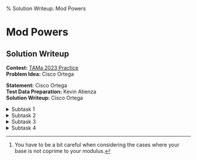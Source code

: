 % Solution Writeup: Mod Powers


# Mod Powers  
## Solution Writeup

**Contest:** [TAMa 2023 Practice](https://noi.ph/tama-2023-practice-problems)  
**Problem Idea:** Cisco Ortega  
<!-- **Testing:** Cisco Ortega   -->
**Statement:** Cisco Ortega  
**Test Data Preparation:** Kevin Atienza  
**Solution Writeup:** Cisco Ortega  



<details class="editorial-section"><summary class="h2">Subtask 1</summary>

Alice’s password must look like some alternating series of consonants
and vowels. Recall that there are $21$ consonants and $5$ vowels.

There are two cases to consider. In everything that follows, let `a`
represent “any vowel” and let `b` represent “any consonant”.

If $n$ is even, then there are two possible “shapes”:
```
ababab
bababa
```
which we see depends on if our first letter is a consonant or vowel. In
either case, the solution is the same: we need to independently choose
values for each of the $n/2$ consonants and $n/2$ vowels. Thus, the
formula for even $n$ is:
$$5^{n/2} \times 21^{n/2} + 21^{n/2} \times 5^{n/2},$$
or
$$2 \times (21 \times 5)^{n/2}$$

If $n$ is odd, then there are still two possible “shapes”:
```
abababa
bababab
```
which again depends on if our first letter is a consonant or vowel.

-   If the first letter is a consonant, then choose which of the $21$
    consonants it should be.

-   If the first letter is a vowel, then choose which of the $5$ vowels
    it should be.

Now we just need to decide the remaining $n-1$ letters. In either case,
we end up with $(n-1)/2$ consonants and $(n-1)/2$ vowels whose values we
must independently decide. Thus, the formula for odd $n$ is:
$$21 \times 5^{(n-1)/2} \times 21^{(n-1)/2} + 5 \times 21^{(n-1)/2} \times 5^{(n-1)/2},$$
or
$$(21 + 5) \times (21 \times 5)^{(n-1)/2}.$$

It may be a bit tedious, but you can still manually compute the value by
hand when $n=10$, using this formula. Just use a calculator to speed
things up.

</details>



<details class="editorial-section"><summary class="h2">Subtask 2</summary>

Directly implement this formula in code, where we implement
exponentiation as repeated multiplication—compute $a^b$ by multiplying
$a$ to itself $b$ times. Note that because of combinatorial explosion,
the raw answer is going to be huge—so you must take modulos at each
intermediary step.

```python
# pseudocode

n = 13**7
MOD = 10**9 + 7

# n is odd here
ans = 21+5
for (n-1)/2 times:
    ans *= 21*5
    ans %= MOD
print(ans)
```

Even a slow language like Python can do on the order of $\approx 10^7$
operations per second, so this should terminate within a few seconds for
the $n$ in subtask $2$.

</details>



<details class="editorial-section"><summary class="h2">Subtask 3</summary>

If $n$ is very very large, then “literally do something $n/2$ times” is
way too slow. We need a faster exponentiation algorithm so that we can
use our magic formula.

If you Google “fast exponentiation algorithm”, you’ll find many results
for algorithms that achieve the result in only $\sim \log_2 n$
multiplications. Such algorithms usually (explicitly or implicitly)
leverage the binary representation of the exponent. The Wikipedia
article calls the technique, “exponentiation by squaring”.

The author would also like to suggest his writeup
[here](https://drive.google.com/file/d/1zTTVo1W8XwpYdEEeW-iete2aJX7IzoZc/view?usp=drive_link)
which gives a recursive formulation of the algorithm.

Pick your favorite algorithm and implement it, and you will solve
subtask $3$ in a fraction of a second.

</details>



<details class="editorial-section"><summary class="h2">Subtask 4</summary>


### Dealing with power towers {#dealing-with-power-towers .unnumbered}

Let’s suppose that we already have an algorithm that allows us to
compute $a^b \bmod m$ in $\sim \log_2 b$ steps. Unfortunately, the
“power tower” in subtask $4$ is absolutely massive, and even
$\log_2 \left(7^{7^{7^{2023}}}\right)$ is astronomically large.

We need a way of trimming the size *of the exponent*.

One classic approach is to use **Euler’s Theorem**.


<div class="theorem">
**Euler’s Theorem**. Let $a$ and $m$ be
coprime integers. Then,
$$a^{\varphi(m)} \equiv 1 \pmod m$$
where $\varphi$ is
Euler’s Totient function, and $\varphi(m)$ counts the number of non-negative integers less than $m$ which are coprime to it.
</div>
There are many proofs of Euler’s Theorem [online](eulerthm) which you can refer to.

Let $b \geq \phi(m)$. Euler’s Theorem tells us that:
$$a^{b + \varphi(m)} \equiv a^b \equiv a^{b - \varphi(m)} \pmod m,$$
which inductively means that,
$$a^b \equiv a^{b + k\varphi(m)} \pmod m,$$
for any
non-negative integer $k$ such that $b + k \phi(m) \geq 0$.

But since
$b \bmod \varphi(m) = b - \lfloor b/\varphi(m) \rfloor \varphi(m)$, we conclude that:
$$a^b \equiv a^{b \bmod \varphi(m)} \pmod m.$$

Returning to power towers, that means, for example:
$$a^{b^{c^{d^e}}} \equiv a^{b^{c^{d^e}} \bmod \varphi(m)} \pmod m.$$
In other words, we know that we can compute $a^{b^{c^{d^e}}} \bmod m$
efficiently if we know how to compute $b^{c^{d^e}} \bmod \varphi(m)$
efficiently. But that’s just a slightly smaller power tower problem! So,
recursively, we can just use the same trick again![^1] For example here,
you can evaluate $b^{c^{d^e}} \bmod \varphi(m)$ by evaluating
$c^{d^e} \bmod \varphi(\varphi(m))$, and so on.

Repeatedly apply this Euler’s Theorem trick to shave levels off your
power tower until you hit a case where the exponent is small enough that
a fast exponentiation algorithm can do the trick.


### Dividing by $2$ {#dividing-by-2 .unnumbered}

Going back to our problem, recall that we want to compute (since
$n=7^{7^{7^{2023}}}$ is odd):
$$26 \times 105^{\left(n - 1\right)/2} \pmod p,$$
where $p = 10^9 + 7$. From the power-tower trick we just discussed, we know
that this task can be done if we can compute,
$$(7^{7^{7^{2023}}}-1)/2 \pmod {\varphi(p)},$$
which (as we said) is done by repeating the Euler’s Theorem trick. There’s one
final hiccup we need to address—$\varphi(10^9 + 7)$ is **even**, meaning
that $2$ does not have a unique multiplicative inverse modulo
$\varphi(p)$. How do we divide by $2$ now?

We need one more trick. Suppose $a$ is divisible by some $d$, and
$$a \equiv r \pmod{dm}$$ Then, we can show that $r$ is
also divisible by $d$, and that
$$\frac{a}{d} \equiv \frac{r}{d} \pmod m.$$

All this means for us is that we need to compute:
$$7^{7^{7^{2023}}}-1 \pmod{2~\varphi(p)},$$
which we do
using already-established power tower techniques. *This result* can be
divided by $2$ to get what we wanted.

Apply the [division theorem](https://en.wikipedia.org/wiki/Euclidean_division#Division_theorem) where we divide $a$ by $dm$. There is a
unique pair of integers $q$ and $r$ such that $0 \leq r < dm$ and
$$a = (dm)q + r.$$ Note that $dmq$ is divisible by $d$;
so if $a$ is divisible by $d$, then the sum on the RHS must also be
divisible by $d$, and so $r$ must be divisible by $d$ as well.

Dividing both sides by $d$: $$\frac{a}{d} = mq + \frac{r}{d}.$$ and here,
$0 \leq \dfrac{r}{d} < m$.

Now, apply the division theorem where we divide $\dfrac{a}{d}$ by $m$.
There is a **unique** pair of integers $q'$ and $r'$ such that
$0 \leq r' < m$ and
$$\frac{a}{d} = mq' + r'.$$
But note that
$\left(q, \dfrac{r}{d}\right)$ satisfies these criteria for $(q', r')$;
by the uniqueness of $(q', r')$, we therefore conclude that
$r' = \dfrac{r}{d}$, which is what we wanted to show.


### Computing totients {#computing-totients .unnumbered}

One standard way of computing the totient function of large integers is
to use the fact that the totient function is *multiplicative*. You can
do the following steps to evaluate $\varphi(m)$:

-   First, prime factorize $m = p_1^{e_1} p_2^{e_2} \dots p_l^{e_k}$.
    There are simple factorization algorithms that run in
    $\sim \sqrt{m}$ steps, and that’s fast enough for our purposes.

-   Now, $\varphi$ is multiplicative, meaning
    $$\varphi\left(p_1^{e_1} p_2^{e_2} \dots p_l^{e_k}\right) = \varphi\left(p_1^{e_1}\right)\varphi\left(p_2^{e_2}\right) \dots \varphi\left(p_k^{e_k}\right)$$

-   Finally, the totient function is easy to compute for prime powers.
    By straightforward combinatorics, you can show that
    $\varphi(p^e) = p^e - p^{e-1}$, when $p$ is a prime and $e$ is an
    integer $\geq 1$. So, use this formula for each prime power, then
    multiply the results.

There are many explanations online for why $\varphi$ is multiplicative
(or what it means for a function to be multiplicative, in general).

An alternatively *incredibly low-effort* solution is to realize that for
this problem, we only need to evaluate $\varphi(p)$,
$\varphi(2\varphi(p))$, and $\varphi(\varphi(2\varphi(p)))$. Since you
only need to evaluate the totient function at a handful of points, you
could also just ask WolframAlpha to perform these computations for you.

[^1]: You have to be a bit careful when considering the cases where your
    base is not coprime to your modulus.

</details>
